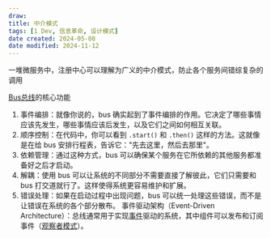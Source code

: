 ```yaml
---
draw:
title: 中介模式
tags: [1 Dev, 信息革命, 设计模式]
date created: 2024-05-08
date modified: 2024-11-12
---
```


一堆微服务中，注册中心可以理解为广义的中介模式，防止各个服务间错综复杂的调用

<!-- more -->

[Bus总线](Bus总线.md)的核心功能

1. 事件编排：就像你说的，bus 确实起到了事件编排的作用。它决定了哪些事情应该先发生，哪些事情应该后发生，以及它们之间如何相互关联。
2. 顺序控制：在代码中，你可以看到 `.start()` 和 `.then()` 这样的方法。这就像是在给 bus 安排行程表，告诉它："先去这里，然后去那里"。
3. 依赖管理：通过这种方式，bus 可以确保某个服务在它所依赖的其他服务都准备好之后才启动。
4. 解耦：使用 bus 可以让系统的不同部分不需要直接了解彼此，它们只需要和 bus 打交道就行了。这样使得系统更容易维护和扩展。
5. 错误处理：如果在启动过程中出现问题，bus 可以统一处理这些错误，而不是让错误在系统的各个部分散布。
事件驱动架构（Event-Driven Architecture）：总线通常用于实现[事件](事件.md)驱动的系统，其中组件可以发布和订阅事件（[观察者模式](观察者模式.md)）。
